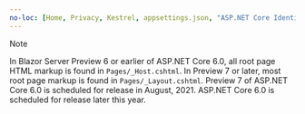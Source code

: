```yaml
---
no-loc: [Home, Privacy, Kestrel, appsettings.json, "ASP.NET Core Identity", cookie, Cookie, Blazor, "Blazor Server", "Blazor WebAssembly", "Identity", "Let's Encrypt", Razor, SignalR]
---
```

> [!NOTE]
> In Blazor Server Preview 6 or earlier of ASP.NET Core 6.0, all root page HTML markup is found in `Pages/_Host.cshtml`. In Preview 7 or later, most root page markup is found in `Pages/_Layout.cshtml`. Preview 7 of ASP.NET Core 6.0 is scheduled for release in August, 2021. ASP.NET Core 6.0 is scheduled for release later this year.
